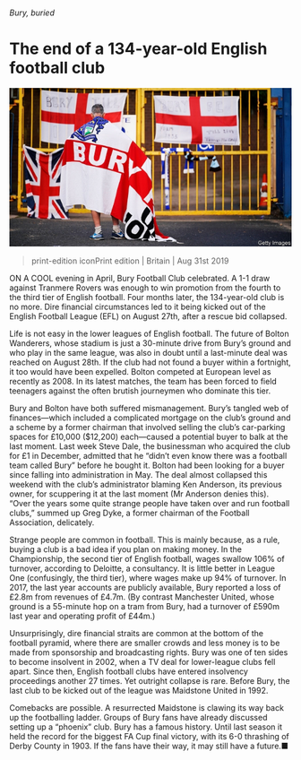 ###### Bury, buried

# The end of a 134-year-old English football club 

![image](images/20190831_BRP005_0.jpg) 

> print-edition iconPrint edition | Britain | Aug 31st 2019 

ON A COOL evening in April, Bury Football Club celebrated. A 1-1 draw against Tranmere Rovers was enough to win promotion from the fourth to the third tier of English football. Four months later, the 134-year-old club is no more. Dire financial circumstances led to it being kicked out of the English Football League (EFL) on August 27th, after a rescue bid collapsed. 

Life is not easy in the lower leagues of English football. The future of Bolton Wanderers, whose stadium is just a 30-minute drive from Bury’s ground and who play in the same league, was also in doubt until a last-minute deal was reached on August 28th. If the club had not found a buyer within a fortnight, it too would have been expelled. Bolton competed at European level as recently as 2008. In its latest matches, the team has been forced to field teenagers against the often brutish journeymen who dominate this tier. 

Bury and Bolton have both suffered mismanagement. Bury’s tangled web of finances—which included a complicated mortgage on the club’s ground and a scheme by a former chairman that involved selling the club’s car-parking spaces for £10,000 ($12,200) each—caused a potential buyer to balk at the last moment. Last week Steve Dale, the businessman who acquired the club for £1 in December, admitted that he “didn’t even know there was a football team called Bury” before he bought it. Bolton had been looking for a buyer since falling into administration in May. The deal almost collapsed this weekend with the club’s administrator blaming Ken Anderson, its previous owner, for scuppering it at the last moment (Mr Anderson denies this). “Over the years some quite strange people have taken over and run football clubs,” summed up Greg Dyke, a former chairman of the Football Association, delicately. 

Strange people are common in football. This is mainly because, as a rule, buying a club is a bad idea if you plan on making money. In the Championship, the second tier of English football, wages swallow 106% of turnover, according to Deloitte, a consultancy. It is little better in League One (confusingly, the third tier), where wages make up 94% of turnover. In 2017, the last year accounts are publicly available, Bury reported a loss of £2.8m from revenues of £4.7m. (By contrast Manchester United, whose ground is a 55-minute hop on a tram from Bury, had a turnover of £590m last year and operating profit of £44m.) 

Unsurprisingly, dire financial straits are common at the bottom of the football pyramid, where there are smaller crowds and less money is to be made from sponsorship and broadcasting rights. Bury was one of ten sides to become insolvent in 2002, when a TV deal for lower-league clubs fell apart. Since then, English football clubs have entered insolvency proceedings another 27 times. Yet outright collapse is rare. Before Bury, the last club to be kicked out of the league was Maidstone United in 1992. 

Comebacks are possible. A resurrected Maidstone is clawing its way back up the footballing ladder. Groups of Bury fans have already discussed setting up a “phoenix” club. Bury has a famous history. Until last season it held the record for the biggest FA Cup final victory, with its 6-0 thrashing of Derby County in 1903. If the fans have their way, it may still have a future.■ 

